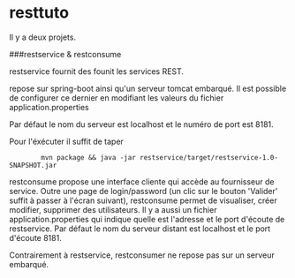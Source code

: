 resttuto
========

Il y a deux projets.

###restservice & restconsume

restservice fournit des founit les services REST.

repose sur spring-boot ainsi qu'un serveur tomcat embarqué.
Il est possible de configurer ce dernier en modifiant les valeurs du fichier application.properties

Par défaut le nom du serveur est localhost et le numéro de port est 8181.

Pour l'éxécuter il suffit de taper 

			mvn package && java -jar restservice/target/restservice-1.0-SNAPSHOT.jar



restconsume propose une interface cliente qui accède au fournisseur de service.
Outre une page de login/password (un clic sur le bouton 'Valider' suffit à passer à l'écran suivant), restconsume permet de visualiser, créer modifier, supprimer des utilisateurs.
Il y a aussi un fichier application.properties qui indique quelle est l'adresse et le port d'écoute de restservice.
Par défaut le nom du serveur distant est localhost et le port d'écoute 8181.

Contrairement à restservice, restconsumer ne repose pas sur un serveur embarqué.
